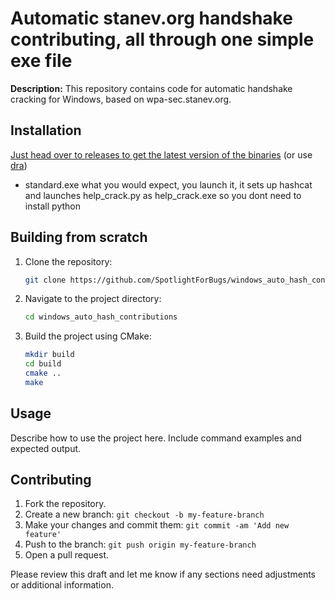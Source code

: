 # Automatic stanev.org handshake contributing, all through one simple exe file

**Description:**
This repository contains code for automatic handshake cracking for Windows, based on wpa-sec.stanev.org.

## Installation


[Just head over to releases to get the latest version of the binaries](https://github.com/SpotlightForBugs/windows_auto_hash_contributions/releases/latest)
(or use [dra](https://github.com/devmatteini/dra#installation))

- standard.exe what you would expect, you launch it,  it sets up hashcat and launches help_crack.py as help_crack.exe so you dont need to install python
<!-- headless.exe: no window is shown, everything is done hidden-->

## Building from scratch 
1. Clone the repository:
   ```sh
   git clone https://github.com/SpotlightForBugs/windows_auto_hash_contributions.git
   ```
2. Navigate to the project directory:
   ```sh
   cd windows_auto_hash_contributions
   ```
3. Build the project using CMake:
   ```sh
   mkdir build
   cd build
   cmake ..
   make
   ```

## Usage

Describe how to use the project here. Include command examples and expected output.

## Contributing

1. Fork the repository.
2. Create a new branch: `git checkout -b my-feature-branch`
3. Make your changes and commit them: `git commit -am 'Add new feature'`
4. Push to the branch: `git push origin my-feature-branch`
5. Open a pull request.



Please review this draft and let me know if any sections need adjustments or additional information.
